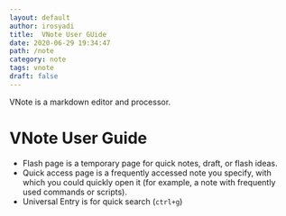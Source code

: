 ```yaml
---
layout: default
author: irosyadi
title:  VNote User GUide
date: 2020-06-29 19:34:47
path: /note
category: note
tags: vnote
draft: false
---
```


VNote is a markdown editor and processor.

# VNote User Guide

- Flash page is a temporary page for quick notes, draft, or flash ideas. 
- Quick access page is a frequently accessed note you specify, with which you could quickly open it (for example, a note with frequently used commands or scripts).
- Universal Entry is for quick search (`ctrl+g`)
